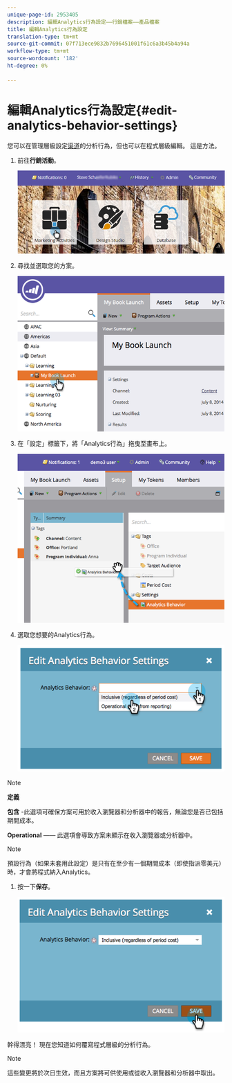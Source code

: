```yaml
---
unique-page-id: 2953405
description: 編輯Analytics行為設定——行銷檔案——產品檔案
title: 編輯Analytics行為設定
translation-type: tm+mt
source-git-commit: 07f713ece9832b7696451001f61c6a3b45b4a94a
workflow-type: tm+mt
source-wordcount: '182'
ht-degree: 0%

---
```



# 編輯Analytics行為設定{#edit-analytics-behavior-settings}

您可以在管理層級設定[渠道](/help/marketo/product-docs/reporting/revenue-cycle-analytics/program-analytics/make-a-program-without-a-period-cost-available-in-revenue-explorer-and-analyzers.md)的分析行為，但也可以在程式層級編輯。 這是方法。

1. 前往&#x200B;**行銷活動**。

   ![](assets/login-marketing-activities-2.png)

1. 尋找並選取您的方案。

   ![](assets/image2014-9-24-11-3a40-3a57.png)

1. 在「設定」標籤下，將「Analytics行為」拖曳至畫布上。

   ![](assets/image2014-9-24-11-3a41-3a2.png)

1. 選取您想要的Analytics行為。

   ![](assets/image2014-9-24-11-3a42-3a0.png)

>[!NOTE]
>
>**定義**
>
>**包含** -此選項可確保方案可用於收入瀏覽器和分析器中的報告，無論您是否已包括期間成本。
>
>**Operational**  —— 此選項會導致方案未顯示在收入瀏覽器或分析器中。

>[!NOTE]
>
>預設行為（如果未套用此設定）是只有在至少有一個期間成本（即使指派零美元）時，才會將程式納入Analytics。

1. 按一下&#x200B;**保存**。

   ![](assets/image2014-9-24-11-3a42-3a6.png)

幹得漂亮！ 現在您知道如何覆寫程式層級的分析行為。

>[!NOTE]
>
>這些變更將於次日生效，而且方案將可供使用或從收入瀏覽器和分析器中取出。
